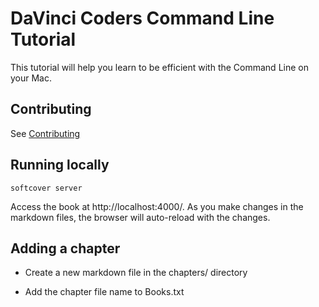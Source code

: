 # DaVinci Coders Command Line Tutorial

This tutorial will help you learn to be efficient with the Command Line on your Mac.

## Contributing

See [Contributing](CONTRIBUTING.md)

## Running locally

    softcover server
    
Access the book at http://localhost:4000/.  As you make changes in the
markdown files, the browser will auto-reload with the changes.

## Adding a chapter

* Create a new markdown file in the chapters/ directory

* Add the chapter file name to Books.txt

